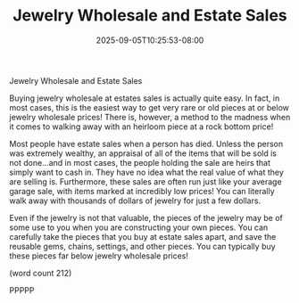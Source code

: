﻿---
title: "Jewelry Wholesale and Estate Sales"
date: 2025-09-05T10:25:53-08:00
description: "Jewelry Wholesale Tips for Web Success"
featured_image: "/images/Jewelry Wholesale.jpg"
tags: ["Jewelry Wholesale"]
---

Jewelry Wholesale and Estate Sales

Buying jewelry wholesale at estates sales is 
actually quite easy. In fact, in most cases, this is 
the easiest way to get very rare or old pieces at or 
below jewelry wholesale prices! There is, however, 
a method to the madness when it comes to walking 
away with an heirloom piece at a rock bottom price!

Most people have estate sales when a person has 
died. Unless the person was extremely wealthy, an 
appraisal of all of the items that will be sold is not 
done…and in most cases, the people holding the 
sale are heirs that simply want to cash in. They 
have no idea what the real value of what they are 
selling is. Furthermore, these sales are often run 
just like your average garage sale, with items 
marked at incredibly low prices! You can literally 
walk away with thousands of dollars of jewelry for 
just a few dollars.

Even if the jewelry is not that valuable, the pieces 
of the jewelry may be of some use to you when you 
are constructing your own pieces. You can 
carefully take the pieces that you buy at estate 
sales apart, and save the reusable gems, chains, 
settings, and other pieces. You can typically buy 
these pieces far below jewelry wholesale prices!

(word count 212)

PPPPP

